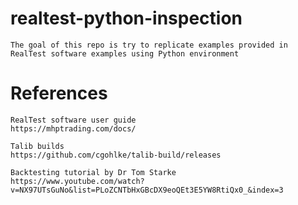 # realtest-python-inspection

    The goal of this repo is try to replicate examples provided in RealTest software examples using Python environment


# References

    RealTest software user guide
    https://mhptrading.com/docs/

    Talib builds
    https://github.com/cgohlke/talib-build/releases

    Backtesting tutorial by Dr Tom Starke
    https://www.youtube.com/watch?v=NX97UTsGuNo&list=PLoZCNTbHxGBcDX9eoQEt3E5YW8RtiQx0_&index=3



